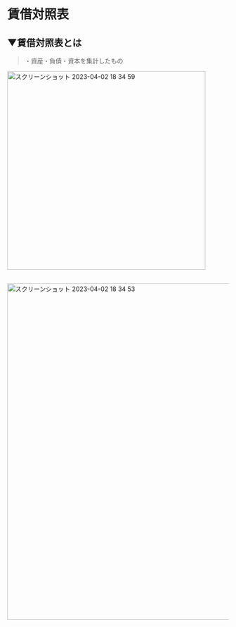 # 賃借対照表

## ▼賃借対照表とは
>・資産・負債・資本を集計したもの<br>


<img width="451" alt="スクリーンショット 2023-04-02 18 34 59" src="https://user-images.githubusercontent.com/81621944/229344761-991e7b93-c9de-4155-ab45-1c48babffab1.png"><br>
<br>

<img width="764" alt="スクリーンショット 2023-04-02 18 34 53" src="https://user-images.githubusercontent.com/81621944/229344808-231aa2c4-289e-4673-b1ac-c4d6a35d3e5d.png"><br>
<br>
